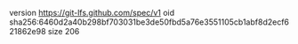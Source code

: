version https://git-lfs.github.com/spec/v1
oid sha256:6460d2a40b298bf703031be3de50fbd5a76e3551105cb1abf8d2ecf621862e98
size 206
